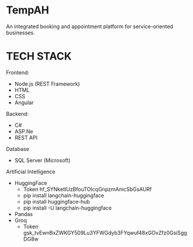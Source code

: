 # TempAH
An integrated booking and appointment platform for service-oriented businesses.

# TECH STACK
Frontend:
- Node.js (REST Framework)
- HTML
- CSS
- Angular

Backend:
- C#
- ASP.Ne
- REST API

Database
- SQL Server (Microsoft)

Artificial Intelligence
- HuggingFace
    - Token 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
    - pip install langchain-huggingface
    - pip install huggingface-hub
    - pip install -U langchain-huggingface
- Pandas
- Groq
    - Token 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